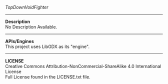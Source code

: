 _TopDownVoidFighter_

------
__Description__  
No Description Available.

------
__APIs/Engines__  
This project uses LibGDX as its "engine".  

------
__LICENSE__  
Creative Commons Attribution-NonCommercial-ShareAlike 4.0 International License  
Full License found in the LICENSE.txt file.
